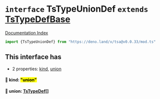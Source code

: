 # `interface` TsTypeUnionDef `extends` [TsTypeDefBase](../private.interface.TsTypeDefBase/README.md)

[Documentation Index](../README.md)

```ts
import {TsTypeUnionDef} from "https://deno.land/x/tsa@v0.0.33/mod.ts"
```

## This interface has

- 2 properties:
[kind](#-kind-union),
[union](#-union-tstypedef)


#### 📄 kind: <mark>"union"</mark>



#### 📄 union: [TsTypeDef](../type.TsTypeDef/README.md)\[]




